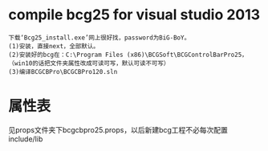 compile bcg25 for visual studio 2013
===
	下载‘Bcg25_install.exe’网上很好找，password为BiG-BoY。
	(1)安装，直接next，全部默认。
	(2)安装好的bcg在：C:\Program Files (x86)\BCGSoft\BCGControlBarPro25，（win10的话把文件夹属性改成可读可写，默认可读不可写）
	(3)编译BCGCBPro\BCGCBPro120.sln


属性表
===
见props文件夹下bcgcbpro25.props，以后新建bcg工程不必每次配置include/lib


